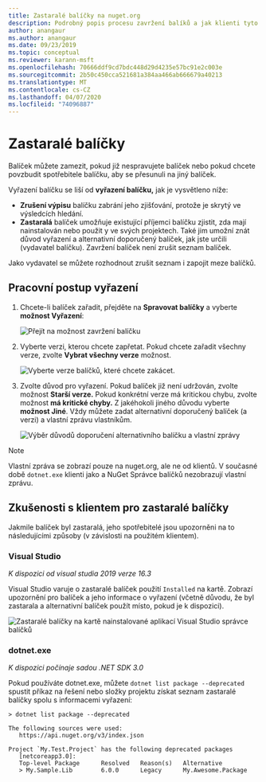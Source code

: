 ```yaml
---
title: Zastaralé balíčky na nuget.org
description: Podrobný popis procesu zavržení balíků a jak klienti tyto informace zobrazují
author: anangaur
ms.author: anangaur
ms.date: 09/23/2019
ms.topic: conceptual
ms.reviewer: karann-msft
ms.openlocfilehash: 70666ddf9cd7bdc448d29d4235e57bc91e2c003e
ms.sourcegitcommit: 2b50c450cca521681a384aa466ab666679a40213
ms.translationtype: MT
ms.contentlocale: cs-CZ
ms.lasthandoff: 04/07/2020
ms.locfileid: "74096887"
---
```

# <a name="deprecating-packages"></a>Zastaralé balíčky

Balíček můžete zamezit, pokud již nespravujete balíček nebo pokud chcete povzbudit spotřebitele balíčku, aby se přesunuli na jiný balíček. 

Vyřazení balíčku se liší od **vyřazení balíčku,** jak je vysvětleno níže:
* **Zrušení výpisu** balíčku zabrání jeho zjišťování, protože je skrytý ve výsledcích hledání. 
* **Zastaralá** balíček umožňuje existující příjemci balíčku zjistit, zda mají nainstalován nebo použit y ve svých projektech. Také jim umožní znát důvod vyřazení a alternativní doporučený balíček, jak jste určili (vydavatel balíčku). Zavržení balíček není zrušit seznam balíček. 

Jako vydavatel se můžete rozhodnout zrušit seznam i zapojit meze balíčků.

## <a name="deprecation-workflow"></a>Pracovní postup vyřazení
1. Chcete-li balíček zařadit, přejděte na **Spravovat balíčky** a vyberte **možnost Vyřazení**:

    ![Přejít na možnost zavržení balíčku](media/deprecation-select-option.png)

2. Vyberte verzi, kterou chcete zapřetat. Pokud chcete zařadit všechny verze, zvolte **Vybrat všechny verze** možnost.

    ![Vyberte verze balíčků, které chcete zakácet.](media/deprecation-select-version.png)

3. Zvolte důvod pro vyřazení. Pokud balíček již není udržován, zvolte možnost **Starší verze.** Pokud konkrétní verze má kritickou chybu, zvolte možnost **má kritické chyby.** Z jakéhokoli jiného důvodu vyberte **možnost Jiné**. Vždy můžete zadat alternativní doporučený balíček (a verzi) a vlastní zprávu vlastníkům. 

    ![Výběr důvodů doporučení alternativního balíčku a vlastní zprávy](media/deprecation-save.png)

> [!Note]
> Vlastní zpráva se zobrazí pouze na nuget.org, ale ne od klientů. V současné době `dotnet.exe` klienti jako a NuGet Správce balíčků nezobrazují vlastní zprávu.

## <a name="client-experience-for-deprecated-packages"></a>Zkušenosti s klientem pro zastaralé balíčky
Jakmile balíček byl zastaralá, jeho spotřebitelé jsou upozorněni na to následujícími způsoby (v závislosti na použitém klientem).

### <a name="visual-studio"></a>Visual Studio 
*K dispozici od visual studia 2019 verze 16.3*

Visual Studio varuje o zastaralé balíček použití `Installed` na kartě. Zobrazí upozornění pro balíček a jeho informace o vyřazení (včetně důvodu, že byl zastarala a alternativní balíček použít místo, pokud je k dispozici).

   ![Zastaralé balíčky na kartě nainstalované aplikací Visual Studio správce balíčků](media/deprecation-vs.png)

### <a name="dotnetexe"></a>dotnet.exe
*K dispozici počínaje sadou .NET SDK 3.0*

Pokud používáte dotnet.exe, můžete `dotnet list package --deprecated` spustit příkaz na řešení nebo složky projektu získat seznam zastaralé balíčky spolu s informacemi vyřazení:

```
> dotnet list package --deprecated

The following sources were used:
   https://api.nuget.org/v3/index.json

Project `My.Test.Project` has the following deprecated packages
   [netcoreapp3.0]:
   Top-level Package      Resolved   Reason(s)   Alternative
   > My.Sample.Lib        6.0.0      Legacy      My.Awesome.Package

```
